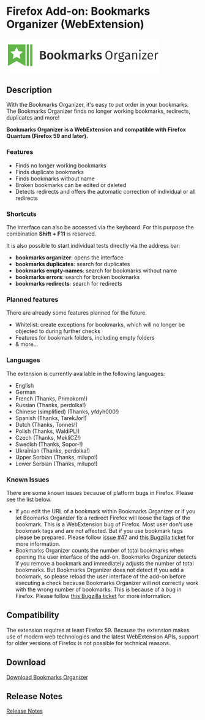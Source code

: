 # Firefox Add-on: Bookmarks Organizer (WebExtension)

<img src="src/images/logo-large.png" alt="Logo" width="400" border="0" />

## Description

With the Bookmarks Organizer, it's easy to put order in your bookmarks. The Bookmarks Organizer finds no longer working
bookmarks, redirects, duplicates and more!

**Bookmarks Organizer is a WebExtension and compatible with Firefox Quantum (Firefox 59 and later).**

### Features

- Finds no longer working bookmarks
- Finds duplicate bookmarks
- Finds bookmarks without name
- Broken bookmarks can be edited or deleted
- Detects redirects and offers the automatic correction of individual or all redirects

### Shortcuts

The interface can also be accessed via the keyboard. For this purpose the combination **Shift + F11** is reserved.

It is also possible to start individual tests directly via the address bar:

- **bookmarks organizer**: opens the interface
- **bookmarks duplicates**: search for duplicates
- **bookmarks empty-names**: search for bookmarks without name
- **bookmarks errors**: search for broken bookmarks
- **bookmarks redirects**: search for redirects

### Planned features

There are already some features planned for the future.

- Whitelist: create exceptions for bookmarks, which will no longer be objected to during further checks
- Features for bookmark folders, including empty folders
- & more…

### Languages

The extension is currently available in the following languages:

- English
- German
- French (Thanks, Primokorn!)
- Russian (Thanks, perdolka!)
- Chinese (simplified) (Thanks, yfdyh000!)
- Spanish (Thanks, TarekJor!)
- Dutch (Thanks, Tonnes!)
- Polish (Thanks, WaldiPL!)
- Czech (Thanks, MekliCZ!)
- Swedish (Thanks, Sopor-!)
- Ukrainian (Thanks, perdolka!)
- Upper Sorbian (Thanks, milupo!)
- Lower Sorbian (Thanks, milupo!)

### Known Issues

There are some known issues because of platform bugs in Firefox. Please see the list below.

- If you edit the URL of a bookmark within Bookmarks Organizer or if you let Boomarks Organizer fix a redirect
  Firefox will loose the tags of the bookmark. This is a WebExtension bug of Firefox. Most user don't use
  bookmark tags and are not affected. But if you use bookmark tags please be prepared. Please follow
 [issue #47](https://github.com/cadeyrn/bookmarks-organizer/issues/47) and
 [this Bugzilla ticket](https://bugzilla.mozilla.org/show_bug.cgi?id=1440988) for more information.
- Bookmarks Organizer counts the number of total bookmarks when opening the user interface of the add-on. Bookmarks
  Organizer detects if you remove a bookmark and immediately adjusts the number of total bookmarks. But Bookmarks
  Organizer does not detect if you add a bookmark, so please reload the user interface of the add-on before
  executing a check because Bookmarks Organizer will not correctly work with the wrong number of bookmarks. This
  is because of a bug in Firefox. Please follow
  [this Bugzilla ticket](https://bugzilla.mozilla.org/show_bug.cgi?id=1362863) for more information.

## Compatibility

The extension requires at least Firefox 59. Because the extension makes use of modern web technologies and the latest
WebExtension APIs, support for older versions of Firefox is not possible for technical reasons.

## Download

[Download Bookmarks Organizer](https://addons.mozilla.org/en-US/firefox/addon/bookmarks-organizer/)

## Release Notes

[Release Notes](CHANGELOG.md "Release Notes")
